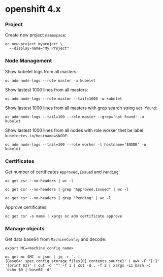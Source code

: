 # openshift 4.x



### Project
Create new project `namespace`:
```
oc new-project myproject \
  --display-name="My Project"
```


### Node Management

Show kubelet logs from all masters:
```
oc adm node-logs --role master -u kubelet
```
Show lastest 1000 lines from all masters:
```
oc adm node-logs --role master --tail=1000 -u kubelet
```
Show lastest 1000 lines from all masters with grep search string `not found`:
```
oc adm node-logs --tail=100 --role master --grep='not found' -u kubelet
```
Show lastest 1000 lines from all nodes with role worker thet be label `kubernetes.io/hostname=$NODE`:
```
oc adm node-logs --tail=100 --role worker -l hostname='$NODE' -u kubelet
```

### Certificates

Get number of certificates `Approved,Issued` and `Pending`:
```
oc get csr --no-headers | wc -l

oc get csr --no-headers | grep "Approved,Issued" | wc -l

oc get csr --no-headers | grep "Pending" | wc -l
```
Approve certificates:
```
oc get csr -o name | xargs oc adm certificate approve
```

### Manage objects

Get data base64 from `MachineConfig` and decode:
```
export MC=<machine_config_name>

oc get mc $MC -o json | jq -r '. | {Base64:.spec.config.storage.files[0].contents.source}' | awk -F '[:]' '{print $3}' | cut -d '"' -f 1 | cut -d , -f 2 | xargs -L1 bash -c 'echo $0 | base64 -d'
```
